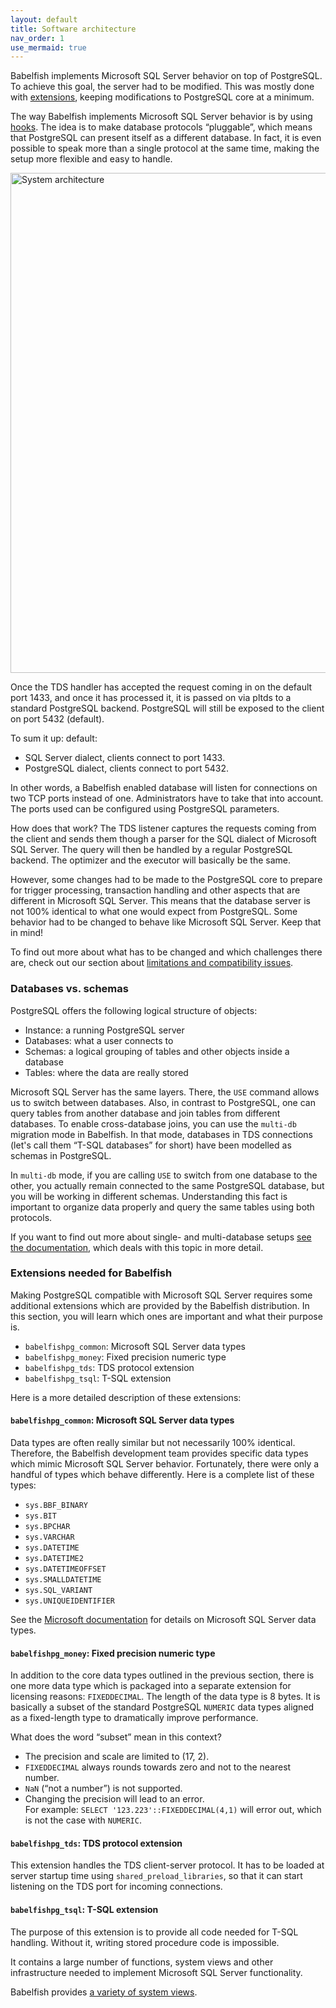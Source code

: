 ```yaml
---
layout: default
title: Software architecture
nav_order: 1
use_mermaid: true
---
```


Babelfish implements Microsoft SQL Server behavior on top of PostgreSQL.
To achieve this goal, the server had to be modified.  This was mostly done
with [extensions](https://www.postgresql.org/docs/current/extend-extensions.html),
keeping modifications to PostgreSQL core at a minimum.

The way Babelfish implements Microsoft SQL Server behavior is by using
[hooks](/docs/internals/postgresql-hooks). The idea is to make database protocols &ldquo;pluggable&rdquo;,
which means that PostgreSQL can present itself as a different database. In fact, it
is even possible to speak more than a single protocol at the same time, making
the setup more flexible and easy to handle.

<img src="/assets/images/babel_architecture.png" title="System architecture" width="800"/>

Once the TDS handler has accepted the request coming in on the default port 1433,
and once it has processed it, it is passed on via pltds to a standard PostgreSQL backend.
PostgreSQL will still be exposed to the client on port 5432 (default).

To sum it up: default:

- SQL Server dialect, clients connect to port 1433.
- PostgreSQL dialect, clients connect to port 5432.

In other words, a Babelfish enabled database will listen for connections on two
TCP ports instead of one. Administrators have to take that into account. The ports
used can be configured using PostgreSQL parameters.

How does that work? The TDS listener captures the requests coming
from the client and sends them though a parser for the SQL dialect of Microsoft
SQL Server.  The query will then be handled by a regular PostgreSQL
backend. The optimizer and the executor will basically be the same.

However, some changes had to be made to the PostgreSQL core to prepare for
trigger processing, transaction handling and other aspects that are different in
Microsoft SQL Server.  This means that the database server is not 100% identical
to what one would expect from PostgreSQL.  Some behavior had to be changed to
behave like Microsoft SQL Server.  Keep that in mind!

To find out more about what has to be changed and which challenges there are, check
out our section about [limitations and compatibility issues](/docs/usage/limitations-of-babelfish).

### Databases vs. schemas

PostgreSQL offers the following logical structure of objects:

- Instance: a running PostgreSQL server
- Databases: what a user connects to
- Schemas: a logical grouping of tables and other objects inside a database
- Tables: where the data are really stored

Microsoft SQL Server has the same layers.  There, the `USE` command
allows us to switch between databases. Also, in contrast to PostgreSQL,
one can query tables from another database and join tables from different databases.
To enable cross-database joins, you can use the `multi-db` migration mode
in Babelfish.  In that mode, databases in TDS connections (let's call them
&ldquo;T-SQL databases&rdquo; for short) have been modelled as schemas in PostgreSQL.

In `multi-db` mode, if you are calling `USE` to switch from one
database to the other, you actually remain connected to the same
PostgreSQL database, but you will be working in different
schemas. Understanding this fact is important to organize data
properly and query the same tables using both protocols.

If you want to find out more about single- and multi-database
setups [see the documentation](/docs/installation/single-multiple),
which deals with this topic in more detail.

### Extensions needed for Babelfish

Making PostgreSQL compatible with Microsoft SQL Server requires some additional
extensions which are provided by the Babelfish distribution. In this section, you
will learn which ones are important and what their purpose is.

- `babelfishpg_common`: Microsoft SQL Server data types
- `babelfishpg_money`: Fixed precision numeric type
- `babelfishpg_tds`: TDS protocol extension
- `babelfishpg_tsql`: T-SQL extension

Here is a more detailed description of these extensions:

#### `babelfishpg_common`: Microsoft SQL Server data types

Data types are often really similar but not necessarily 100% identical.
Therefore, the Babelfish development team provides specific data types which
mimic Microsoft SQL Server behavior. Fortunately, there were only a handful of
types which behave differently. Here is a complete list of these types:

- `sys.BBF_BINARY`
- `sys.BIT`
- `sys.BPCHAR`
- `sys.VARCHAR`
- `sys.DATETIME`
- `sys.DATETIME2`
- `sys.DATETIMEOFFSET`
- `sys.SMALLDATETIME`
- `sys.SQL_VARIANT`
- `sys.UNIQUEIDENTIFIER`

See the [Microsoft documentation][types] for details on Microsoft SQL Server data types.

 [types]: https://docs.microsoft.com/en-us/sql/t-sql/data-types/data-types-transact-sql

#### `babelfishpg_money`: Fixed precision numeric type

In addition to the core data types outlined in the previous section, there is
one more data type which is packaged into a separate extension for licensing
reasons: `FIXEDDECIMAL`. The length of the data type is 8 bytes. It
is basically a subset of the standard PostgreSQL `NUMERIC` data types
aligned as a fixed-length type to dramatically improve performance.

What does the word &ldquo;subset&rdquo; mean in this context?

- The precision and scale are limited to (17, 2).
- `FIXEDDECIMAL` always rounds towards zero and not to the nearest number.
- `NaN` (&ldquo;not a number&rdquo;) is not supported.
- Changing the precision will lead to an error.  
  For example: `SELECT '123.223'::FIXEDDECIMAL(4,1)` will
  error out, which is not the case with `NUMERIC`.

#### `babelfishpg_tds`: TDS protocol extension

This extension handles the TDS client-server protocol.  It has to be loaded
at server startup time using `shared_preload_libraries`, so that it can start
listening on the TDS port for incoming connections.

#### `babelfishpg_tsql`: T-SQL extension

The purpose of this extension is to provide all code needed for T-SQL handling.
Without it, writing stored procedure code is impossible.

It contains a large number of functions, system views and other infrastructure
needed to implement Microsoft SQL Server functionality.

Babelfish provides [a variety of system views](/docs/internals/system-views).
